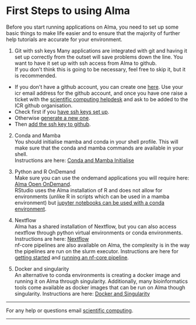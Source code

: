 # First Steps to using Alma

Before you start running applications on Alma, you need to set up some basic things to make life easier 
and to ensure that the majority of further help tutorials are accurate for your environment.

1. Git with ssh keys
Many applications are integrated with git and having it set up correctly from the outset will save problems down the line. 
You want to have it set up with ssh access from Alma to github.  
If you don't think this is going to be necessary, feel free to skip it, but it is recommended.  
- If you don't have a github account, you can create one [here](https://docs.github.com/en/get-started/onboarding/getting-started-with-your-github-account). 
Use your icr email address for the github account, and once you have one raise a ticket with the 
[scientific computing helpdesk](mailto:schelpdesk@icr.ac.uk) and ask to be added to the ICR github organisation.
- Check first if you [have ssh keys set up](https://docs.github.com/en/authentication/connecting-to-github-with-ssh/checking-for-existing-ssh-keys).  
- Otherwise [generate a new one](https://docs.github.com/en/authentication/connecting-to-github-with-ssh/generating-a-new-ssh-key-and-adding-it-to-the-ssh-agent#generating-a-new-ssh-key).
- Then [add the ssh key to github](https://docs.github.com/en/authentication/connecting-to-github-with-ssh/adding-a-new-ssh-key-to-your-github-account).

2. Conda and Mamba  
You should initialise mamba and conda in your shell profile. This will make sure that the conda and mamba commands are available in your shell.  
Instructions are here: [Conda and Mamba Initialise](conda/mamba-first.md)

3. Python and R OnDemand  
Make sure you can use the ondemand applications you will require here: [Alma Open OnDemand](https://alma-ondemand.icr.ac.uk).  
RStudio uses the Alma installation of R and does not allow for environments (unlike R in scripts which can be used in a mamba environment) 
but [jupyter notebooks can be used with a conda environment](conda/python-ondemand.md).  

4. Nextflow  
Alma has a shared installation of Nextflow, but you can also access nextflow through python virtual environments or conda environments.
Instructions are here: [Nextflow](workflows/nextflow-envs.md)  
nf-core pipelines are also available on Alma, the complexity is in the way the pipelines are run on the slurm executor.
Instructions are here for [getting started](workflows/nf-core-1.md) and [running an nf-core pipeline](workflows/nf-core-2.md).

5. Docker and singularity  
An alternative to conda environments is creating a docker image and running it on Alma through singularity. 
Additionally, many bioinformatics tools come available as docker images that can be run on Alma though singularity.
Instructions are here: [Docker and Singularity](workflows/containers.md)

---  

For any help or questions email [scientific computing](mailto:schelpdesk@icr.ac.uk).

---  